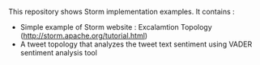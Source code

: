 This repository shows Storm implementation examples. It contains : 
- Simple example of Storm website : Excalamtion Topology (http://storm.apache.org/tutorial.html)
- A tweet topology that analyzes the tweet text sentiment using VADER sentiment analysis tool

